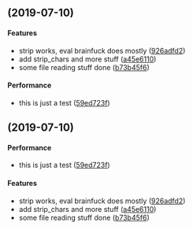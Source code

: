 <a name=""></a>
##  (2019-07-10)


#### Features

*   strip works, eval brainfuck does mostly ([926adfd2](https://github.com/cyclowns/rainsuck/commit/926adfd217055ab822d0cfb0a84243303fd75f40))
*   add strip_chars and more stuff ([a45e6110](https://github.com/cyclowns/rainsuck/commit/a45e6110d0befbd5532cca9d38f36860a58dd415))
*   some file reading stuff done ([b73b45f6](https://github.com/cyclowns/rainsuck/commit/b73b45f65944ad8410e18b7d975c1ef038e0fc25))

#### Performance

*   this is just a test ([59ed723f](https://github.com/cyclowns/rainsuck/commit/59ed723f3f1f7b66e55686ea24d8469f67bf82fe))



<a name=""></a>
##  (2019-07-10)


#### Performance

*   this is just a test ([59ed723f](https://github.com/cyclowns/rainsuck/commit/59ed723f3f1f7b66e55686ea24d8469f67bf82fe))

#### Features

*   strip works, eval brainfuck does mostly ([926adfd2](https://github.com/cyclowns/rainsuck/commit/926adfd217055ab822d0cfb0a84243303fd75f40))
*   add strip_chars and more stuff ([a45e6110](https://github.com/cyclowns/rainsuck/commit/a45e6110d0befbd5532cca9d38f36860a58dd415))
*   some file reading stuff done ([b73b45f6](https://github.com/cyclowns/rainsuck/commit/b73b45f65944ad8410e18b7d975c1ef038e0fc25))